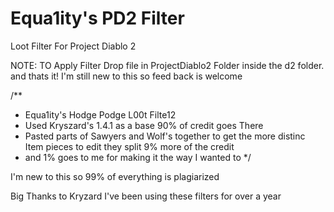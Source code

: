 # Equa1ity's PD2 Filter
Loot Filter For Project Diablo 2

NOTE:
TO Apply Filter Drop file in ProjectDiablo2 Folder inside the d2 folder. and thats it!
I'm still new to this so feed back is welcome


/**
* Equa1ity's  Hodge Podge L00t Filte12
* Used Kryszard's 1.4.1 as a base 90% of credit goes There
* Pasted parts of Sawyers and Wolf's together to get the more distinc Item pieces to edit they split 9% more of the credit
* and 1% goes to me for making it the way I wanted to
*/


I'm new to this so 99% of everything is plagiarized 

Big Thanks to Kryzard I've been using these filters for over a year
